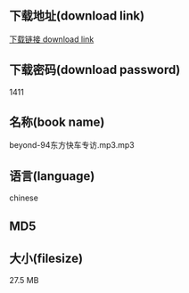 ## 下载地址(download link)
[下载链接 download link](https://voluble-croquembouche-d321dc.netlify.app/?s=beyond-94%E4%B8%9C%E6%96%B9%E5%BF%AB%E8%BD%A6%E4%B8%93%E8%AE%BF.mp3)

## 下载密码(download password)
1411

## 名称(book name)
beyond-94东方快车专访.mp3.mp3

## 语言(language)
chinese

## MD5


## 大小(filesize)
27.5 MB
